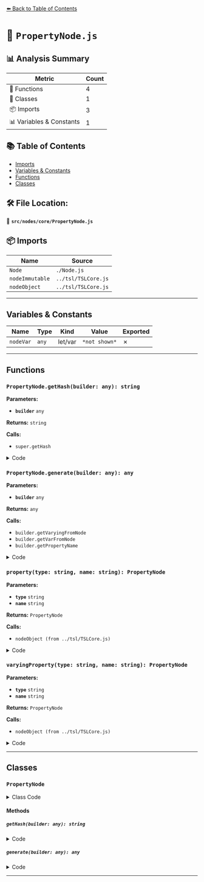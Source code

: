 [⬅️ Back to Table of Contents](../../../index.md)

# 📄 `PropertyNode.js`

## 📊 Analysis Summary

| Metric | Count |
|--------|-------|
| 🔧 Functions | 4 |
| 🧱 Classes | 1 |
| 📦 Imports | 3 |
| 📊 Variables & Constants | 1 |

## 📚 Table of Contents

- [Imports](#imports)
- [Variables & Constants](#variables-constants)
- [Functions](#functions)
- [Classes](#classes)

## 🛠️ File Location:
📂 **`src/nodes/core/PropertyNode.js`**

## 📦 Imports

| Name | Source |
|------|--------|
| `Node` | `./Node.js` |
| `nodeImmutable` | `../tsl/TSLCore.js` |
| `nodeObject` | `../tsl/TSLCore.js` |


---

## Variables & Constants

| Name | Type | Kind | Value | Exported |
|------|------|------|-------|----------|
| `nodeVar` | `any` | let/var | `*not shown*` | ✗ |


---

## Functions

### `PropertyNode.getHash(builder: any): string`

**Parameters:**

- **`builder`** `any`

**Returns:** `string`

**Calls:**

- `super.getHash`

<details><summary>Code</summary>

```typescript
getHash( builder ) {

		return this.name || super.getHash( builder );

	}
```
</details>

### `PropertyNode.generate(builder: any): any`

**Parameters:**

- **`builder`** `any`

**Returns:** `any`

**Calls:**

- `builder.getVaryingFromNode`
- `builder.getVarFromNode`
- `builder.getPropertyName`

<details><summary>Code</summary>

```typescript
generate( builder ) {

		let nodeVar;

		if ( this.varying === true ) {

			nodeVar = builder.getVaryingFromNode( this, this.name );
			nodeVar.needsInterpolation = true;

		} else {

			nodeVar = builder.getVarFromNode( this, this.name );

		}

		return builder.getPropertyName( nodeVar );

	}
```
</details>

### `property(type: string, name: string): PropertyNode`

**Parameters:**

- **`type`** `string`
- **`name`** `string`

**Returns:** `PropertyNode`

**Calls:**

- `nodeObject (from ../tsl/TSLCore.js)`

<details><summary>Code</summary>

```typescript
( type, name ) => nodeObject( new PropertyNode( type, name ) )
```
</details>

### `varyingProperty(type: string, name: string): PropertyNode`

**Parameters:**

- **`type`** `string`
- **`name`** `string`

**Returns:** `PropertyNode`

**Calls:**

- `nodeObject (from ../tsl/TSLCore.js)`

<details><summary>Code</summary>

```typescript
( type, name ) => nodeObject( new PropertyNode( type, name, true ) )
```
</details>


---

## Classes

### `PropertyNode`

<details><summary>Class Code</summary>

```ts
class PropertyNode extends Node {

	static get type() {

		return 'PropertyNode';

	}

	/**
	 * Constructs a new property node.
	 *
	 * @param {string} nodeType - The type of the node.
	 * @param {?string} [name=null] - The name of the property in the shader.
	 * @param {boolean} [varying=false] - Whether this property is a varying or not.
	 */
	constructor( nodeType, name = null, varying = false ) {

		super( nodeType );

		/**
		 * The name of the property in the shader. If no name is defined,
		 * the node system auto-generates one.
		 *
		 * @type {?string}
		 * @default null
		 */
		this.name = name;

		/**
		 * Whether this property is a varying or not.
		 *
		 * @type {boolean}
		 * @default false
		 */
		this.varying = varying;

		/**
		 * This flag can be used for type testing.
		 *
		 * @type {boolean}
		 * @readonly
		 * @default true
		 */
		this.isPropertyNode = true;

		/**
		 * This flag is used for global cache.
		 *
		 * @type {boolean}
		 * @default true
		 */
		this.global = true;

	}

	getHash( builder ) {

		return this.name || super.getHash( builder );

	}

	generate( builder ) {

		let nodeVar;

		if ( this.varying === true ) {

			nodeVar = builder.getVaryingFromNode( this, this.name );
			nodeVar.needsInterpolation = true;

		} else {

			nodeVar = builder.getVarFromNode( this, this.name );

		}

		return builder.getPropertyName( nodeVar );

	}

}
```
</details>

#### Methods

##### `getHash(builder: any): string`

<details><summary>Code</summary>

```ts
getHash( builder ) {

		return this.name || super.getHash( builder );

	}
```
</details>

##### `generate(builder: any): any`

<details><summary>Code</summary>

```ts
generate( builder ) {

		let nodeVar;

		if ( this.varying === true ) {

			nodeVar = builder.getVaryingFromNode( this, this.name );
			nodeVar.needsInterpolation = true;

		} else {

			nodeVar = builder.getVarFromNode( this, this.name );

		}

		return builder.getPropertyName( nodeVar );

	}
```
</details>


---